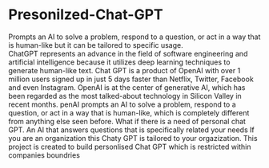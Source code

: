 # Presonilzed-Chat-GPT
Prompts an AI to solve a problem, respond to a question, or act in a way that is human-like but it can be tailored to specific usage.  
ChatGPT represents an advance in the field of software engineering and artificial intelligence because it utilizes deep learning techniques to generate human-like text. Chat GPT is a product of OpenAI with over 1 million users signed up in just 5 days faster than Netflix, Twitter, Facebook and even Instagram. OpenAI is at the center of generative AI, which has been regarded as the most talked-about technology in Silicon Valley in recent months. 
penAI prompts an AI to solve a problem, respond to a question, or act in a way that is human-like, which is completely different from anything else seen before.
What if there is a need of personal chat GPT. An AI that answers questions that is specifically related your needs 
If you are an organization this Chaty GPT is tailored to your orgazization. This project is created to build personlised Chat GPT which is restricted within companies boundries 
